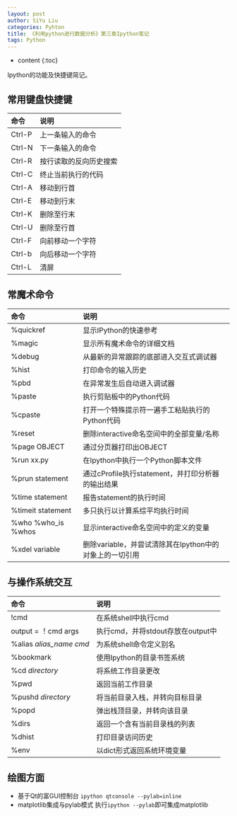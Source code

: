 ```yaml
---
layout: post
author: SiYu Liu
categories: Pyhton
title: 《利用python进行数据分析》第三章Ipython笔记 
tags: Python
---
```


* content
{:toc}

Ipython的功能及快捷键简记。




     
## 常用键盘快捷键  

|命令|说明|
|:--|:--|
|Ctrl-P|上一条输入的命令|
|Ctrl-N|下一条输入的命令|
|Ctrl-R|按行读取的反向历史搜索|
|Ctrl-C|终止当前执行的代码|
|Ctrl-A|移动到行首|
|Ctrl-E|移动到行末|
|Ctrl-K|删除至行末|
|Ctrl-U|删除至行首|
|Ctrl-F|向前移动一个字符|
|Ctrl-b|向后移动一个字符|
|Ctrl-L|清屏|

## 常魔术命令  

|命令|说明|
|:--|:--|
|%quickref|显示IPython的快速参考|
|%magic|显示所有魔术命令的详细文档|
|%debug|从最新的异常跟踪的底部进入交互式调试器|
|%hist|打印命令的输入历史|
|%pbd|在异常发生后自动进入调试器|
|%paste|执行剪贴板中的Python代码|
|%cpaste|打开一个特殊提示符一遍手工粘贴执行的Python代码|
|%reset|删除interactive命名空间中的全部变量/名称|
|%page OBJECT|通过分页器打印出OBJECT|
|%run xx.py|在Ipython中执行一个Python脚本文件|
|%prun statement|通过cProfile执行statement，并打印分析器的输出结果|
|%time statement|报告statement的执行时间|
|%timeit statement|多只执行以计算系综平均执行时间|
|%who %who_is %whos|显示interactive命名空间中的定义的变量|
|%xdel variable| 删除variable，并尝试清除其在Ipython中的对象上的一切引用|

## 与操作系统交互  

|命令|说明|
|:--|:--|
|!cmd|在系统shell中执行cmd|
|output = ！cmd args|执行cmd，并将stdout存放在output中|
|%alias *alias_name cmd*|为系统shell命令定义别名|
|%bookmark|使用Ipython的目录书签系统|
|%cd *directory*|将系统工作目录更改|
|%pwd|返回当前工作目录|
|%pushd *directory*|将当前目录入栈，并转向目标目录|
|%popd|弹出栈顶目录，并转向该目录|
|%dirs|返回一个含有当前目录栈的列表|
|%dhist|打印目录访问历史|
|%env|以dict形式返回系统环境变量|


## 绘图方面
* 基于Qt的富GUI控制台
`ipython qtconsole --pylab=inline`  
* matplotlib集成与pylab模式
执行`ipython --pylab`即可集成matplotlib

